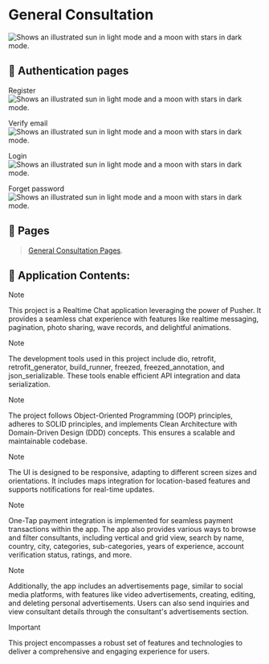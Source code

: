# General Consultation

<picture>
  <img alt="Shows an illustrated sun in light mode and a moon with stars in dark mode." src="/assets/logo.svg">
</picture>

## 📢  Authentication pages

Register
<picture>
  <img alt="Shows an illustrated sun in light mode and a moon with stars in dark mode." src="/assets/register.jpg">
</picture>

Verify email
<picture>
  <img alt="Shows an illustrated sun in light mode and a moon with stars in dark mode." src="/assets/verify email.jpg">
</picture>

Login
<picture>
  <img alt="Shows an illustrated sun in light mode and a moon with stars in dark mode." src="/assets/login.jpg">
</picture>

Forget password
<picture>
  <img alt="Shows an illustrated sun in light mode and a moon with stars in dark mode." src="/assets/forget password.jpg">
</picture>

## 📢  Pages
>[General Consultation Pages](https://drive.google.com/drive/folders/1vX0DtK4S46bJ7N1dE1cj0Mjq2AZKjZew?usp=sharing).

## 📢 Application Contents:
 

> [!NOTE]
>This project is a Realtime Chat application leveraging the power of Pusher. It provides a seamless chat experience with features like realtime messaging, pagination, photo sharing, wave records, and delightful animations.

> [!NOTE]
>The development tools used in this project include dio, retrofit, retrofit_generator, build_runner, freezed, freezed_annotation, and json_serializable. These tools enable efficient API integration and data serialization.

> [!NOTE]
>The project follows Object-Oriented Programming (OOP) principles, adheres to SOLID principles, and implements Clean Architecture with Domain-Driven Design (DDD) concepts. This ensures a scalable and maintainable codebase.

> [!NOTE]
>The UI is designed to be responsive, adapting to different screen sizes and orientations. It includes maps integration for location-based features and supports notifications for real-time updates.

> [!NOTE]
>One-Tap payment integration is implemented for seamless payment transactions within the app. The app also provides various ways to browse and filter consultants, including vertical and grid view, search by name, country, city, categories, sub-categories, years of experience, account verification status, ratings, and more.

> [!NOTE]
>Additionally, the app includes an advertisements page, similar to social media platforms, with features like video advertisements, creating, editing, and deleting personal advertisements. Users can also send inquiries and view consultant details through the consultant's advertisements section.

> [!IMPORTANT]
>This project encompasses a robust set of features and technologies to deliver a comprehensive and engaging experience for users.

